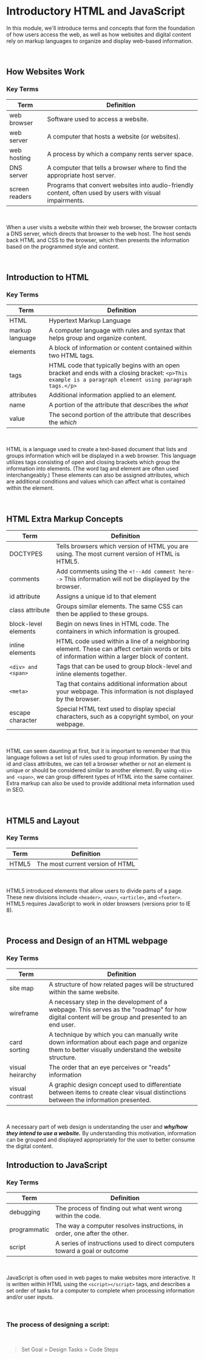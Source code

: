 # Introductory HTML and JavaScript

In this module, we'll introduce terms and concepts that form the foundation of how users access the web, as well as how websites and digital content rely on markup languages to organize and display web-based information.

&nbsp;


## How Websites Work

### Key Terms

Term | Definition
------------ | ------------
web browser | Software used to access a website.
web server | A computer that hosts a website (or websites).
web hosting | A process by which a company rents server space.
DNS server | A computer that tells a browser where to find the appropriate host server.
screen readers | Programs that convert websites into audio-friendly content, often used by users with visual impairments.

&nbsp;

When a user visits a website within their web browser, the browser contacts a DNS server, which directs that browser to the web host. The host sends back HTML and CSS to the browser, which then presents the information based on the programmed style and content.

&nbsp;

## Introduction to HTML

### Key Terms

Term | Definition
------------ | ------------
HTML | Hypertext Markup Language
markup language | A computer language with rules and syntax that helps group and organize content.
elements | A block of information or content contained within two HTML tags.
tags | HTML code that typically begins with an open bracket and ends with a closing bracket: ```<p>This example is a paragraph element using paragraph tags.</p>```
attributes | Additional information applied to an element.
name | A portion of the attribute that describes the *what*
value | The second portion of the attribute that describes the *which*

&nbsp;

HTML is a language used to create a text-based document that lists and groups information which will be displayed in a web browser. This language utilizes tags consisting of open and closing brackets which group the information into elements. (The word tag and element are often used interchangeably.) These elements can also be assigned attributes, which are additional conditions and values which can affect what is contained within the element.

&nbsp;

## HTML Extra Markup Concepts

Term | Definition
------------ | ------------
DOCTYPES | Tells browsers which version of HTML you are using. The most current version of HTML is HTML5.
comments | Add comments using the ```<!--Add comment here-->``` This information will not be displayed by the browser.
id attribute | Assigns a unique id to that element
class attribute | Groups similar elements. The same CSS can then be applied to these groups.
block-level elements | Begin on news lines in HTML code. The containers in which information is grouped.
inline elements | HTML code used within a line of a neighboring element. These can affect certain words or bits of information within a larger block of content.
```<div> and <span>``` | Tags that can be used to group block-level and inline elements together.
```<meta>``` | Tag that contains additional information about your webpage. This information is not displayed by the browser.
escape character | Special HTML text used to display special characters, such as a copyright symbol, on your webpage. 

&nbsp;

HTML can seem daunting at first, but it is important to remember that this language follows a set list of rules used to group information. By using the id and class attributes, we can tell a browser whether or not an element is unique or should be considered similar to another element. By using ```<div> and <span>```, we can group different types of HTML into the same container. Extra markup can also be used to provide additional meta information used in SEO.


&nbsp;

## HTML5 and Layout

### Key Terms

Term | Definition
----- | -----
HTML5 | The most current version of HTML

&nbsp;

HTML5 introduced elements that allow users to divide parts of a page. These new divisions include ```<header>```, ```<nav>```, ```<article>```, and ```<footer>```. HTML5 requires JavaScript to work in older browsers (versions prior to IE 8).

&nbsp;

## Process and Design of an HTML webpage

### Key Terms

Term | Definition
----- | -----
site map | A structure of how related pages will be structured within the same website.
wireframe | A necessary step in the development of a webpage. This serves as the "roadmap" for how digital content will be group and presented to an end user.
card sorting | A technique by which you can manually write down information about each page and organize them to better visually understand the website structure.
visual heirarchy | The order that an eye perceives or "reads" information
visual contrast | A graphic design concept used to differentiate between items to create clear visual distinctions between the information presented.

&nbsp;

A necessary part of web design is understanding the user and ***why/how they intend to use a website.*** By understanding this motivation, information can be grouped and displayed appropriately for the user to better consume the digital content. 
&nbsp;

## Introduction to JavaScript

### Key Terms

Term | Definition
----- | -----
debugging | The process of finding out what went wrong within the code.
programmatic | The way a computer resolves instructions, in order, one after the other.
script | A series of instructions used to direct computers toward a goal or outcome
&nbsp;

JavaScript is often used in web pages to make websites more interactive. It is written within HTML using the ```<script></script>``` tags, and describes a set order of tasks for a computer to complete when processing information and/or user inputs.

&nbsp;
&nbsp;


### The process of designing a script:
&nbsp;

> Set Goal > Design Tasks > Code Steps













